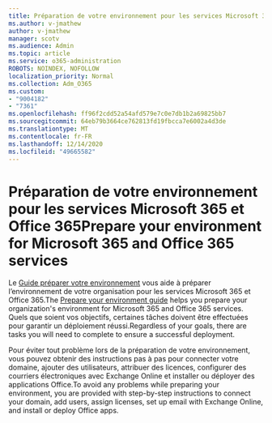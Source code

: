```yaml
---
title: Préparation de votre environnement pour les services Microsoft 365 et Office 365
ms.author: v-jmathew
author: v-jmathew
manager: scotv
ms.audience: Admin
ms.topic: article
ms.service: o365-administration
ROBOTS: NOINDEX, NOFOLLOW
localization_priority: Normal
ms.collection: Adm_O365
ms.custom:
- "9004182"
- "7361"
ms.openlocfilehash: ff96f2cdd52a54afd579e7c0e7db1b2a69825bb7
ms.sourcegitcommit: 64eb79b3664ce762813fd19fbcca7e6002a4d3de
ms.translationtype: MT
ms.contentlocale: fr-FR
ms.lasthandoff: 12/14/2020
ms.locfileid: "49665582"
---
```

# <a name="prepare-your-environment-for-microsoft-365-and-office-365-services"></a><span data-ttu-id="2f3a9-102">Préparation de votre environnement pour les services Microsoft 365 et Office 365</span><span class="sxs-lookup"><span data-stu-id="2f3a9-102">Prepare your environment for Microsoft 365 and Office 365 services</span></span>

<span data-ttu-id="2f3a9-103">Le [Guide préparer votre environnement](https://go.microsoft.com/fwlink/?linkid=2005213) vous aide à préparer l’environnement de votre organisation pour les services Microsoft 365 et Office 365.</span><span class="sxs-lookup"><span data-stu-id="2f3a9-103">The [Prepare your environment guide](https://go.microsoft.com/fwlink/?linkid=2005213) helps you prepare your organization's environment for Microsoft 365 and Office 365 services.</span></span> <span data-ttu-id="2f3a9-104">Quels que soient vos objectifs, certaines tâches doivent être effectuées pour garantir un déploiement réussi.</span><span class="sxs-lookup"><span data-stu-id="2f3a9-104">Regardless of your goals, there are tasks you will need to complete to ensure a successful deployment.</span></span>

<span data-ttu-id="2f3a9-105">Pour éviter tout problème lors de la préparation de votre environnement, vous pouvez obtenir des instructions pas à pas pour connecter votre domaine, ajouter des utilisateurs, attribuer des licences, configurer des courriers électroniques avec Exchange Online et installer ou déployer des applications Office.</span><span class="sxs-lookup"><span data-stu-id="2f3a9-105">To avoid any problems while preparing your environment, you are provided with step-by-step instructions to connect your domain, add users, assign licenses, set up email with Exchange Online, and install or deploy Office apps.</span></span>
